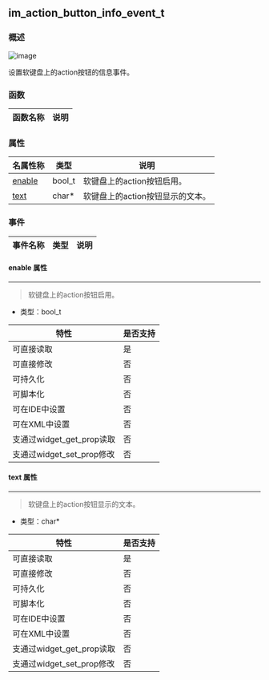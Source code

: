 ## im\_action\_button\_info\_event\_t
### 概述
![image](images/im_action_button_info_event_t_0.png)

 设置软键盘上的action按钮的信息事件。

### 函数
<p id="im_action_button_info_event_t_methods">

| 函数名称 | 说明 | 
| -------- | ------------ | 
### 属性
<p id="im_action_button_info_event_t_properties">

| 名属性称 | 类型 | 说明 | 
| -------- | ----- | ------------ | 
| <a href="#im_action_button_info_event_t_enable">enable</a> | bool_t |  软键盘上的action按钮启用。 |
| <a href="#im_action_button_info_event_t_text">text</a> | char* |  软键盘上的action按钮显示的文本。 |
### 事件
<p id="im_action_button_info_event_t_events">

| 事件名称 | 类型  | 说明 | 
| -------- | ----- | ------- | 
#### enable 属性
-----------------------
> <p id="im_action_button_info_event_t_enable"> 软键盘上的action按钮启用。



* 类型：bool\_t

| 特性 | 是否支持 |
| -------- | ----- |
| 可直接读取 | 是 |
| 可直接修改 | 否 |
| 可持久化   | 否 |
| 可脚本化   | 否 |
| 可在IDE中设置 | 否 |
| 可在XML中设置 | 否 |
| 支通过widget_get_prop读取 | 否 |
| 支通过widget_set_prop修改 | 否 |
#### text 属性
-----------------------
> <p id="im_action_button_info_event_t_text"> 软键盘上的action按钮显示的文本。



* 类型：char*

| 特性 | 是否支持 |
| -------- | ----- |
| 可直接读取 | 是 |
| 可直接修改 | 否 |
| 可持久化   | 否 |
| 可脚本化   | 否 |
| 可在IDE中设置 | 否 |
| 可在XML中设置 | 否 |
| 支通过widget_get_prop读取 | 否 |
| 支通过widget_set_prop修改 | 否 |
